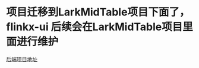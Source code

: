# 项目迁移到LarkMidTable项目下面了，flinkx-ui 后续会在LarkMidTable项目里面进行维护

[后端项目地址]( https://github.com/wxgzgl/LarkMidTable )
